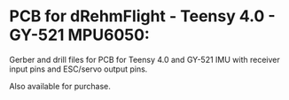 # PCB for dRehmFlight - Teensy 4.0 - GY-521 MPU6050:
Gerber and drill files for PCB for Teensy 4.0 and GY-521 IMU with receiver input pins and ESC/servo output pins.

Also available for purchase.
